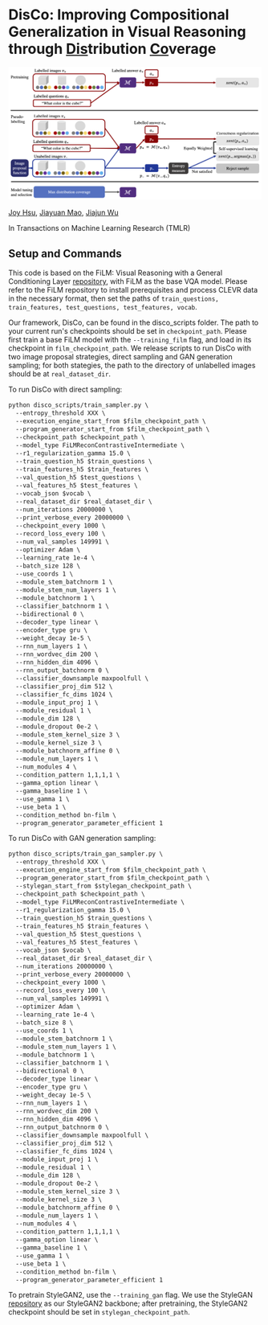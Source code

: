 # DisCo: Improving Compositional Generalization in Visual Reasoning through <ins>Dis</ins>tribution <ins>Co</ins>verage

![demonstrative figure](framework_figure.png)

[Joy Hsu](https://web.stanford.edu/~joycj/), [Jiayuan Mao](https://jiayuanm.com), [Jiajun Wu](https://jiajunwu.com)

In Transactions on Machine Learning Research (TMLR)

## Setup and Commands

This code is based on the FiLM: Visual Reasoning with a General Conditioning Layer [repository](https://github.com/ethanjperez/film), with FiLM as the base VQA model. Please refer to the FiLM repository to install prerequisites and process CLEVR data in the necessary format, then set the paths of ```train_questions, train_features, test_questions, test_features, vocab```.

Our framework, DisCo, can be found in the disco_scripts folder.  The path to your current run's checkpoints should be set in ```checkpoint_path```. Please first train a base FiLM model with the ```--training_film``` flag, and load in its checkpoint in ```film_checkpoint_path```. We release scripts to run DisCo with two image proposal strategies, direct sampling and GAN generation sampling; for both stategies, the path to the directory of unlabelled images should be at ```real_dataset_dir```.

To run DisCo with direct sampling:

```
python disco_scripts/train_sampler.py \
  --entropy_threshold XXX \
  --execution_engine_start_from $film_checkpoint_path \
  --program_generator_start_from $film_checkpoint_path \
  --checkpoint_path $checkpoint_path \
  --model_type FiLMReconContrastiveIntermediate \
  --r1_regularization_gamma 15.0 \
  --train_question_h5 $train_questions \
  --train_features_h5 $train_features \
  --val_question_h5 $test_questions \
  --val_features_h5 $test_features \
  --vocab_json $vocab \
  --real_dataset_dir $real_dataset_dir \
  --num_iterations 20000000 \
  --print_verbose_every 20000000 \
  --checkpoint_every 1000 \
  --record_loss_every 100 \
  --num_val_samples 149991 \
  --optimizer Adam \
  --learning_rate 1e-4 \
  --batch_size 128 \
  --use_coords 1 \
  --module_stem_batchnorm 1 \
  --module_stem_num_layers 1 \
  --module_batchnorm 1 \
  --classifier_batchnorm 1 \
  --bidirectional 0 \
  --decoder_type linear \
  --encoder_type gru \
  --weight_decay 1e-5 \
  --rnn_num_layers 1 \
  --rnn_wordvec_dim 200 \
  --rnn_hidden_dim 4096 \
  --rnn_output_batchnorm 0 \
  --classifier_downsample maxpoolfull \
  --classifier_proj_dim 512 \
  --classifier_fc_dims 1024 \
  --module_input_proj 1 \
  --module_residual 1 \
  --module_dim 128 \
  --module_dropout 0e-2 \
  --module_stem_kernel_size 3 \
  --module_kernel_size 3 \
  --module_batchnorm_affine 0 \
  --module_num_layers 1 \
  --num_modules 4 \
  --condition_pattern 1,1,1,1 \
  --gamma_option linear \
  --gamma_baseline 1 \
  --use_gamma 1 \
  --use_beta 1 \
  --condition_method bn-film \
  --program_generator_parameter_efficient 1

```


To run DisCo with GAN generation sampling:

```
python disco_scripts/train_gan_sampler.py \
  --entropy_threshold XXX \
  --execution_engine_start_from $film_checkpoint_path \
  --program_generator_start_from $film_checkpoint_path \
  --stylegan_start_from $stylegan_checkpoint_path \
  --checkpoint_path $checkpoint_path \
  --model_type FiLMReconContrastiveIntermediate \
  --r1_regularization_gamma 15.0 \
  --train_question_h5 $train_questions \
  --train_features_h5 $train_features \
  --val_question_h5 $test_questions \
  --val_features_h5 $test_features \
  --vocab_json $vocab \
  --real_dataset_dir $real_dataset_dir \
  --num_iterations 20000000 \
  --print_verbose_every 20000000 \
  --checkpoint_every 1000 \
  --record_loss_every 100 \
  --num_val_samples 149991 \
  --optimizer Adam \
  --learning_rate 1e-4 \
  --batch_size 8 \
  --use_coords 1 \
  --module_stem_batchnorm 1 \
  --module_stem_num_layers 1 \
  --module_batchnorm 1 \
  --classifier_batchnorm 1 \
  --bidirectional 0 \
  --decoder_type linear \
  --encoder_type gru \
  --weight_decay 1e-5 \
  --rnn_num_layers 1 \
  --rnn_wordvec_dim 200 \
  --rnn_hidden_dim 4096 \
  --rnn_output_batchnorm 0 \
  --classifier_downsample maxpoolfull \
  --classifier_proj_dim 512 \
  --classifier_fc_dims 1024 \
  --module_input_proj 1 \
  --module_residual 1 \
  --module_dim 128 \
  --module_dropout 0e-2 \
  --module_stem_kernel_size 3 \
  --module_kernel_size 3 \
  --module_batchnorm_affine 0 \
  --module_num_layers 1 \
  --num_modules 4 \
  --condition_pattern 1,1,1,1 \
  --gamma_option linear \
  --gamma_baseline 1 \
  --use_gamma 1 \
  --use_beta 1 \
  --condition_method bn-film \
  --program_generator_parameter_efficient 1
```

To pretrain StyleGAN2, use the ```--training_gan``` flag. We use the StyleGAN [repository](https://github.com/NVlabs/stylegan3) as our StyleGAN2 backbone; after pretraining, the StyleGAN2 checkpoint should be set in ```stylegan_checkpoint_path```. 
